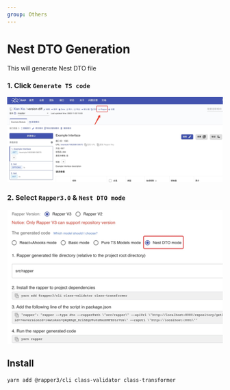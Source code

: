 ```yaml
---
group: Others
---
```


# Nest DTO Generation

This will generate Nest DTO file

### 1. Click `Generate TS code`

<img width="850px" src="./images/ts-generate.jpg">

### 2. Select `Rapper3.0` & `Nest DTO mode`

<img width="850px" src="./images/nest-dto.jpg">

## Install

```bash
yarn add @rapper3/cli class-validator class-transformer
```
